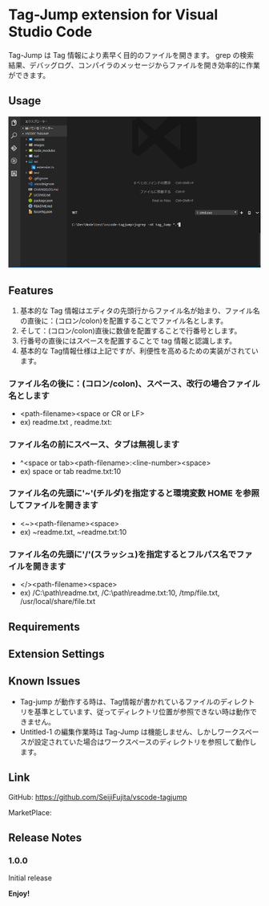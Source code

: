 
# Tag-Jump extension for Visual Studio Code 

Tag-Jump は Tag 情報により素早く目的のファイルを開きます。
grep の検索結果、デバッグログ、コンパイラのメッセージからファイルを開き効率的に作業ができます。


## Usage

![Tag-Jump usage](https://raw.githubusercontent.com/SeijiFujita/vscode-tag-jump/master/images/tagjump_usage.gif)
<!-- ![Tag-Jump usage](images/tagjump_usage.gif) -->

## Features


1. 基本的な Tag 情報はエディタの先頭行からファイル名が始まり、ファイル名の直後に：(コロン/colon)を配置することでファイル名とします。
1. そして：(コロン/colon)直後に数値を配置することで行番号とします。
1. 行番号の直後にはスペースを配置することで tag 情報と認識します。
1. 基本的な Tag情報仕様は上記ですが、利便性を高めるための実装がされています。

### ファイル名の後に：(コロン/colon)、スペース、改行の場合ファイル名とします
* \<path-filename\>\<space or CR or LF\>
* ex) readme.txt  , readme.txt: 

### ファイル名の前にスペース、タブは無視します
* ^\<space or tab\>\<path-filename\>:\<line-number\>\<space\>
* ex) space or tab readme.txt:10

### ファイル名の先頭に'~'(チルダ)を指定すると環境変数 HOME を参照してファイルを開きます
* \<~\>\<path-filename\>\<space\>
* ex) ~readme.txt, ~readme.txt:10 

### ファイル名の先頭に'/'(スラッシュ)を指定するとフルパス名でファイルを開きます
* \</\>\<path-filename\>\<space\>
* ex) /C:\path\readme.txt, /C:\path\readme.txt:10, /tmp/file.txt, /usr/local/share/file.txt 


## Requirements

## Extension Settings

## Known Issues

* Tag-jump が動作する時は、Tag情報が書かれているファイルのディレクトリを基準としています、従ってディレクトリ位置が参照できない時は動作できません。
* Untitled-1 の編集作業時は Tag-Jump は機能しません、しかしワークスペースが設定されていた場合はワークスペースのディレクトリを参照して動作します。

## Link

GitHub: https://github.com/SeijiFujita/vscode-tagjump

MarketPlace: 

## Release Notes


### 1.0.0

Initial release


**Enjoy!**